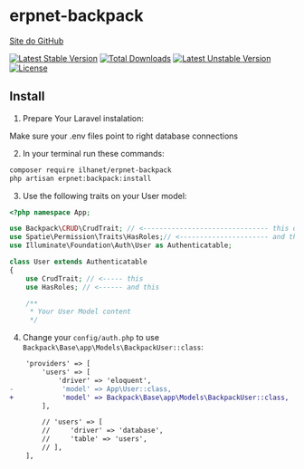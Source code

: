 # erpnet-backpack

[Site do GitHub](https://github.com/lucianobapo/erpnet-backpack)

[![Latest Stable Version](https://poser.pugx.org/ilhanet/erpnet-backpack/v/stable)](https://packagist.org/packages/ilhanet/erpnet-backpack) 
[![Total Downloads](https://poser.pugx.org/ilhanet/erpnet-backpack/downloads)](https://packagist.org/packages/ilhanet/erpnet-backpack) 
[![Latest Unstable Version](https://poser.pugx.org/ilhanet/erpnet-backpack/v/unstable)](https://packagist.org/packages/ilhanet/erpnet-backpack) 
[![License](https://poser.pugx.org/ilhanet/erpnet-backpack/license)](https://packagist.org/packages/ilhanet/erpnet-backpack)


## Install
1) Prepare Your Laravel instalation:

Make sure your .env files point to right database connections

2) In your terminal run these commands:

``` bash
composer require ilhanet/erpnet-backpack
php artisan erpnet:backpack:install
```

3) Use the following traits on your User model:
```php
<?php namespace App;

use Backpack\CRUD\CrudTrait; // <------------------------------- this one
use Spatie\Permission\Traits\HasRoles;// <---------------------- and this one
use Illuminate\Foundation\Auth\User as Authenticatable; 

class User extends Authenticatable
{
    use CrudTrait; // <----- this
    use HasRoles; // <------ and this

    /**
     * Your User Model content
     */
```

4) Change your ```config/auth.php``` to use ```Backpack\Base\app\Models\BackpackUser::class```:

```diff
    'providers' => [
        'users' => [
            'driver' => 'eloquent',
-            'model' => App\User::class,
+            'model' => Backpack\Base\app\Models\BackpackUser::class,
        ],

        // 'users' => [
        //     'driver' => 'database',
        //     'table' => 'users',
        // ],
    ],
```